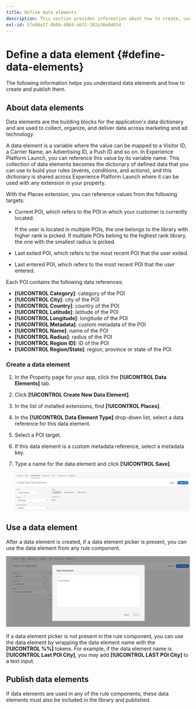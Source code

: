 ```yaml
---
title: Define data elements
description: This section provides information about how to create, use, and publish data elements in Experience Platform Launch for Places.
exl-id: 57e88a37-0b0b-4064-ab72-382a36a0d01d
---
```

# Define a data element {#define-data-elements}

The following information helps you understand data elements and how to create and publish them. 

## About data elements

Data elements are the building blocks for the application's data dictionary and are used to collect, organize, and deliver data across marketing and ad technology.

A data element is a variable where the value can be mapped to a Visitor ID, a Carrier Name, an Advertising ID, a Push ID and so on. In Experience Platform Launch, you can reference this value by its variable name. This collection of data elements becomes the dictionary of defined data that you can use to build your rules (events, conditions, and actions), and this dictionary is shared across Experience Platform Launch where it can be used with any extension in your property.

With the Places extension, you can reference values from the following targets:

* Current POI, which refers to the POI in which your customer is currently located. 

    If the user is located in multiple POIs, the one belongs to the library with higher rank is picked. If multiple POIs belong to the highest rank library, the one with the smallest radius is picked.
* Last exited POI, which refers to the most recent POI that the user exited.
* Last entered POI, which refers to the most recent POI that the user entered. 

Each POI contains the following data references:

* **[!UICONTROL Category]**: category of the POI
* **[!UICONTROL City]**: city of the POI
* **[!UICONTROL Country]**: country of the POI
* **[!UICONTROL Latitude]**: latitude of the POI
* **[!UICONTROL Longitude]**: longitude of the POI
* **[!UICONTROL Metadata]**: custom metadata of the POI
* **[!UICONTROL Name]**: name of the POI
* **[!UICONTROL Radius]**: radius of the POI
* **[!UICONTROL Region ID]**: ID of the POI
* **[!UICONTROL Region/State]**: region, province or state of the POI

### Create a data element

1. In the Property page for your app, click the **[!UICONTROL Data Elements]** tab.

1. Click **[!UICONTROL Create New Data Element]**.

1. In the list of installed extensions, find **[!UICONTROL Places]**.

1. In the **[!UICONTROL Data Element Type]** drop-down list, select a data reference for this data element.

1. Select a POI target.

1. If this data element is a custom metadata reference, select a metadata key.

1. Type a name for the data element and click **[!UICONTROL Save]**.

    ![Create data element](/help/assets/create-de-7-v3.png)


## Use a data element

After a data element is created, if a data element picker is present, you can use the data element from any rule component.

![Use the data element](/help/assets/use-de-v2.png)

If a data element picker is not present in the rule component, you can use the data element by wrapping the data element name with the **[!UICONTROL %%]** tokens.
For example, if the data element name is **[!UICONTROL Last POI City]**, you may add **[!UICONTROL LAST POI City]** to a text input.


## Publish data elements

If data elements are used in any of the rule components, these data elements must also be included in the library and published.
